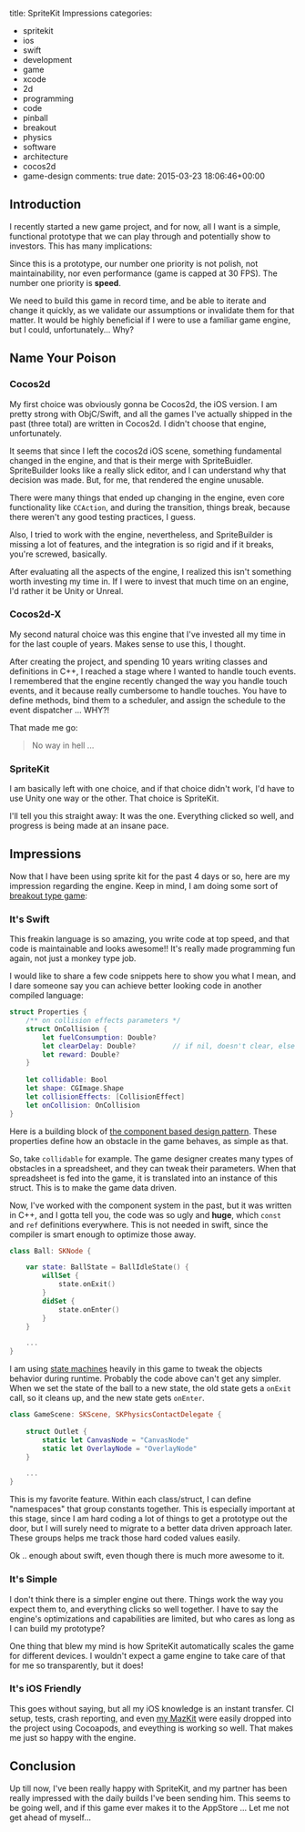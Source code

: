 title: SpriteKit Impressions
categories:
- spritekit
- ios
- swift
- development
- game
- xcode
- 2d
- programming
- code
- pinball
- breakout
- physics
- software
- architecture
- cocos2d
- game-design
comments: true
date: 2015-03-23 18:06:46+00:00

## Introduction

I recently started a new game project, and for now, all I want is a simple, functional prototype that we can play through and potentially show to investors. This has many implications:

Since this is a prototype, our number one priority is not polish, not maintainability, nor even performance (game is capped at 30 FPS). The number one priority is __speed__.

We need to build this game in record time, and be able to iterate and change it quickly, as we validate our assumptions or invalidate them for that matter. It would be highly beneficial if I were to use a familiar game engine, but I could, unfortunately... Why?

## Name Your Poison

### Cocos2d

My first choice was obviously gonna be Cocos2d, the iOS version. I am pretty strong with ObjC/Swift, and all the games I've actually shipped in the past (three total) are written in Cocos2d. I didn't choose that engine, unfortunately.

It seems that since I left the cocos2d iOS scene, something fundamental changed in the engine, and that is their merge with SpriteBuidler. SpriteBuilder looks like a really slick editor, and I can understand why that decision was made. But, for me, that rendered the engine unusable.

There were many things that ended up changing in the engine, even core functionality like `CCAction`, and during the transition, things break, because there weren't any good testing practices, I guess.

Also, I tried to work with the engine, nevertheless, and SpriteBuilder is missing a lot of features, and the integration is so rigid and if it breaks, you're screwed, basically.

After evaluating all the aspects of the engine, I realized this isn't something worth investing my time in. If I were to invest that much time on an engine, I'd rather it be Unity or Unreal.

### Cocos2d-X

My second natural choice was this engine that I've invested all my time in for the last couple of years. Makes sense to use this, I thought.

After creating the project, and spending 10 years writing classes and definitions in C++, I reached a stage where I wanted to handle touch events. I remembered that the engine recently changed the way you handle touch events, and it because really cumbersome to handle touches. You have to define methods, bind them to a scheduler, and assign the schedule to the event dispatcher ... WHY?!

That made me go:

> No way in hell ... 

### SpriteKit

I am basically left with one choice, and if that choice didn't work, I'd have to use Unity one way or the other. That choice is SpriteKit.

I'll tell you this straight away: It was the one. Everything clicked so well, and progress is being made at an insane pace.

## Impressions

Now that I have been using sprite kit for the past 4 days or so, here are my impression regarding the engine. Keep in mind, I am doing some sort of [breakout type game](http://en.wikipedia.org/wiki/Breakout_%28video_game%29):

### It's Swift

This freakin language is so amazing, you write code at top speed, and that code is maintainable and looks awesome!! It's really made programming fun again, not just a monkey type job.

I would like to share a few code snippets here to show you what I mean, and I dare someone say you can achieve better looking code in another compiled language:

```swift
struct Properties {
    /** on collision effects parameters */
    struct OnCollision {
        let fuelConsumption: Double?
        let clearDelay: Double?         // if nil, doesn't clear, else clears
        let reward: Double?
    }
    
    let collidable: Bool
    let shape: CGImage.Shape
    let collisionEffects: [CollisionEffect]
    let onCollision: OnCollision
}
```

Here is a building block of [the component based design pattern](http://gameprogrammingpatterns.com/component.html). These properties define how an obstacle in the game behaves, as simple as that.

So, take `collidable` for example. The game designer creates many types of obstacles in a spreadsheet, and they can tweak their parameters. When that spreadsheet is fed into the game, it is translated into an instance of this struct. This is to make the game data driven.

Now, I've worked with the component system in the past, but it was written in C++, and I gotta tell you, the code was so ugly and __huge__, which `const` and `ref` definitions everywhere. This is not needed in swift, since the compiler is smart enough to optimize those away.

```swift
class Ball: SKNode {

    var state: BallState = BallIdleState() {
        willSet {
            state.onExit()
        }
        didSet {
            state.onEnter()
        }
    }

    ...
}
```

I am using [state machines](http://en.wikipedia.org/wiki/Finite-state_machine) heavily in this game to tweak the objects behavior during runtime. Probably the code above can't get any simpler. When we set the state of the ball to a new state, the old state gets a `onExit` call, so it cleans up, and the new state gets `onEnter`.

```swift
class GameScene: SKScene, SKPhysicsContactDelegate {
    
    struct Outlet {
        static let CanvasNode = "CanvasNode"
        static let OverlayNode = "OverlayNode"        
    }

    ...
}
```

This is my favorite feature. Within each class/struct, I can define "namespaces" that group constants together. This is especially important at this stage, since I am hard coding a lot of things to get a prototype out the door, but I will surely need to migrate to a better data driven approach later. These groups helps me track those hard coded values easily.

Ok .. enough about swift, even though there is much more awesome to it.

### It's Simple

I don't think there is a simpler engine out there. Things work the way you expect them to, and everything clicks so well together. I have to say the engine's optimizations and capabilities are limited, but who cares as long as I can build my prototype?

One thing that blew my mind is how SpriteKit automatically scales the game for different devices. I wouldn't expect a game engine to take care of that for me so transparently, but it does!

### It's iOS Friendly

This goes without saying, but all my iOS knowledge is an instant transfer. CI setup, tests, crash reporting, and even [my MazKit](https://github.com/Mazyod/MazKit) were easily dropped into the project using Cocoapods, and eveything is working so well. That makes me just so happy with the engine.

## Conclusion

Up till now, I've been really happy with SpriteKit, and my partner has been really impressed with the daily builds I've been sending him. This seems to be going well, and if this game ever makes it to the AppStore ... Let me not get ahead of myself...
